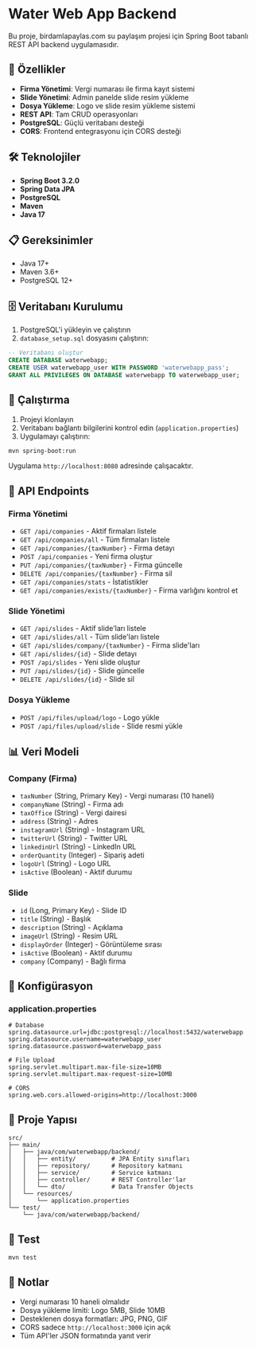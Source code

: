 # Water Web App Backend

Bu proje, birdamlapaylas.com su paylaşım projesi için Spring Boot tabanlı REST API backend uygulamasıdır.

## 🚀 Özellikler

- **Firma Yönetimi**: Vergi numarası ile firma kayıt sistemi
- **Slide Yönetimi**: Admin panelde slide resim yükleme
- **Dosya Yükleme**: Logo ve slide resim yükleme sistemi
- **REST API**: Tam CRUD operasyonları
- **PostgreSQL**: Güçlü veritabanı desteği
- **CORS**: Frontend entegrasyonu için CORS desteği

## 🛠️ Teknolojiler

- **Spring Boot 3.2.0**
- **Spring Data JPA**
- **PostgreSQL**
- **Maven**
- **Java 17**

## 📋 Gereksinimler

- Java 17+
- Maven 3.6+
- PostgreSQL 12+

## 🗄️ Veritabanı Kurulumu

1. PostgreSQL'i yükleyin ve çalıştırın
2. `database_setup.sql` dosyasını çalıştırın:

```sql
-- Veritabanı oluştur
CREATE DATABASE waterwebapp;
CREATE USER waterwebapp_user WITH PASSWORD 'waterwebapp_pass';
GRANT ALL PRIVILEGES ON DATABASE waterwebapp TO waterwebapp_user;
```

## 🚀 Çalıştırma

1. Projeyi klonlayın
2. Veritabanı bağlantı bilgilerini kontrol edin (`application.properties`)
3. Uygulamayı çalıştırın:

```bash
mvn spring-boot:run
```

Uygulama `http://localhost:8080` adresinde çalışacaktır.

## 📡 API Endpoints

### Firma Yönetimi
- `GET /api/companies` - Aktif firmaları listele
- `GET /api/companies/all` - Tüm firmaları listele
- `GET /api/companies/{taxNumber}` - Firma detayı
- `POST /api/companies` - Yeni firma oluştur
- `PUT /api/companies/{taxNumber}` - Firma güncelle
- `DELETE /api/companies/{taxNumber}` - Firma sil
- `GET /api/companies/stats` - İstatistikler
- `GET /api/companies/exists/{taxNumber}` - Firma varlığını kontrol et

### Slide Yönetimi
- `GET /api/slides` - Aktif slide'ları listele
- `GET /api/slides/all` - Tüm slide'ları listele
- `GET /api/slides/company/{taxNumber}` - Firma slide'ları
- `GET /api/slides/{id}` - Slide detayı
- `POST /api/slides` - Yeni slide oluştur
- `PUT /api/slides/{id}` - Slide güncelle
- `DELETE /api/slides/{id}` - Slide sil

### Dosya Yükleme
- `POST /api/files/upload/logo` - Logo yükle
- `POST /api/files/upload/slide` - Slide resmi yükle

## 📊 Veri Modeli

### Company (Firma)
- `taxNumber` (String, Primary Key) - Vergi numarası (10 haneli)
- `companyName` (String) - Firma adı
- `taxOffice` (String) - Vergi dairesi
- `address` (String) - Adres
- `instagramUrl` (String) - Instagram URL
- `twitterUrl` (String) - Twitter URL
- `linkedinUrl` (String) - LinkedIn URL
- `orderQuantity` (Integer) - Sipariş adeti
- `logoUrl` (String) - Logo URL
- `isActive` (Boolean) - Aktif durumu

### Slide
- `id` (Long, Primary Key) - Slide ID
- `title` (String) - Başlık
- `description` (String) - Açıklama
- `imageUrl` (String) - Resim URL
- `displayOrder` (Integer) - Görüntüleme sırası
- `isActive` (Boolean) - Aktif durumu
- `company` (Company) - Bağlı firma

## 🔧 Konfigürasyon

### application.properties
```properties
# Database
spring.datasource.url=jdbc:postgresql://localhost:5432/waterwebapp
spring.datasource.username=waterwebapp_user
spring.datasource.password=waterwebapp_pass

# File Upload
spring.servlet.multipart.max-file-size=10MB
spring.servlet.multipart.max-request-size=10MB

# CORS
spring.web.cors.allowed-origins=http://localhost:3000
```

## 📁 Proje Yapısı

```
src/
├── main/
│   ├── java/com/waterwebapp/backend/
│   │   ├── entity/          # JPA Entity sınıfları
│   │   ├── repository/      # Repository katmanı
│   │   ├── service/         # Service katmanı
│   │   ├── controller/      # REST Controller'lar
│   │   └── dto/             # Data Transfer Objects
│   └── resources/
│       └── application.properties
└── test/
    └── java/com/waterwebapp/backend/
```

## 🧪 Test

```bash
mvn test
```

## 📝 Notlar

- Vergi numarası 10 haneli olmalıdır
- Dosya yükleme limiti: Logo 5MB, Slide 10MB
- Desteklenen dosya formatları: JPG, PNG, GIF
- CORS sadece `http://localhost:3000` için açık
- Tüm API'ler JSON formatında yanıt verir
